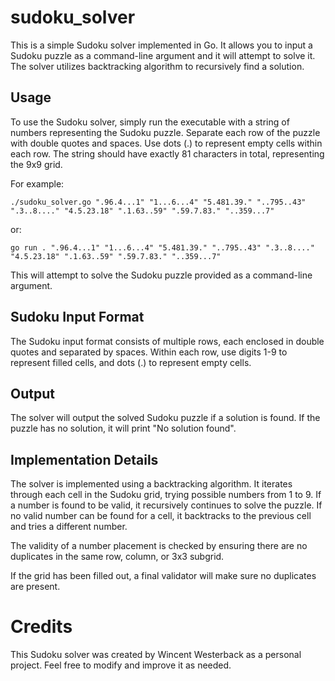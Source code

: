 # sudoku_solver
This is a simple Sudoku solver implemented in Go. It allows you to input a Sudoku puzzle as a command-line argument and it will attempt to solve it. The solver utilizes backtracking algorithm to recursively find a solution.

## Usage
To use the Sudoku solver, simply run the executable with a string of numbers representing the Sudoku puzzle. Separate each row of the puzzle with double quotes and spaces. Use dots (.) to represent empty cells within each row. The string should have exactly 81 characters in total, representing the 9x9 grid.

For example:

```./sudoku_solver.go ".96.4...1" "1...6...4" "5.481.39." "..795..43" ".3..8...." "4.5.23.18" ".1.63..59" ".59.7.83." "..359...7"```

or:

```go run . ".96.4...1" "1...6...4" "5.481.39." "..795..43" ".3..8...." "4.5.23.18" ".1.63..59" ".59.7.83." "..359...7"```

This will attempt to solve the Sudoku puzzle provided as a command-line argument.

## Sudoku Input Format
The Sudoku input format consists of multiple rows, each enclosed in double quotes and separated by spaces. Within each row, use digits 1-9 to represent filled cells, and dots (.) to represent empty cells.


## Output
The solver will output the solved Sudoku puzzle if a solution is found. If the puzzle has no solution, it will print "No solution found".

## Implementation Details
The solver is implemented using a backtracking algorithm. It iterates through each cell in the Sudoku grid, trying possible numbers from 1 to 9. If a number is found to be valid, it recursively continues to solve the puzzle. If no valid number can be found for a cell, it backtracks to the previous cell and tries a different number.

The validity of a number placement is checked by ensuring there are no duplicates in the same row, column, or 3x3 subgrid.

If the grid has been filled out, a final validator will make sure no duplicates are present.

# Credits
This Sudoku solver was created by Wincent Westerback as a personal project. Feel free to modify and improve it as needed.